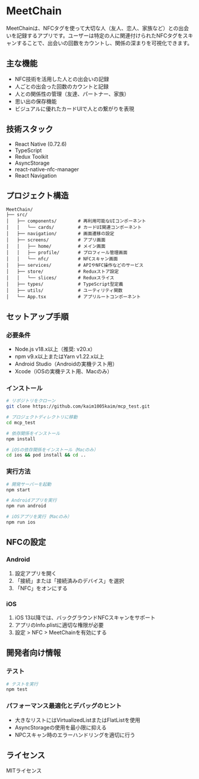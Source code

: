 # MeetChain

MeetChainは、NFCタグを使って大切な人（友人、恋人、家族など）との出会いを記録するアプリです。ユーザーは特定の人に関連付けられたNFCタグをスキャンすることで、出会いの回数をカウントし、関係の深まりを可視化できます。

## 主な機能

- NFC技術を活用した人との出会いの記録
- 人ごとの出会った回数のカウントと記録
- 人との関係性の管理（友達、パートナー、家族）
- 思い出の保存機能
- ビジュアルに優れたカードUIで人との繋がりを表現

## 技術スタック

- React Native (0.72.6)
- TypeScript
- Redux Toolkit
- AsyncStorage
- react-native-nfc-manager
- React Navigation

## プロジェクト構造

```
MeetChain/
├── src/
│   ├── components/        # 再利用可能なUIコンポーネント
│   │   └── cards/         # カードUI関連コンポーネント
│   ├── navigation/        # 画面遷移の設定
│   ├── screens/           # アプリ画面
│   │   ├── home/          # メイン画面
│   │   ├── profile/       # プロフィール管理画面
│   │   └── nfc/           # NFCスキャン画面
│   ├── services/          # APIやNFC操作などのサービス
│   ├── store/             # Reduxストア設定
│   │   └── slices/        # Reduxスライス
│   ├── types/             # TypeScript型定義
│   ├── utils/             # ユーティリティ関数
│   └── App.tsx            # アプリルートコンポーネント
```

## セットアップ手順

### 必要条件

- Node.js v18.x以上（推奨: v20.x）
- npm v9.x以上またはYarn v1.22.x以上
- Android Studio（Androidの実機テスト用）
- Xcode（iOSの実機テスト用、Macのみ）

### インストール

```bash
# リポジトリをクローン
git clone https://github.com/kaim1005kaim/mcp_test.git

# プロジェクトディレクトリに移動
cd mcp_test

# 依存関係をインストール
npm install

# iOSの依存関係をインストール（Macのみ）
cd ios && pod install && cd ..
```

### 実行方法

```bash
# 開発サーバーを起動
npm start

# Androidアプリを実行
npm run android

# iOSアプリを実行（Macのみ）
npm run ios
```

## NFCの設定

### Android

1. 設定アプリを開く
2. 「接続」または「接続済みのデバイス」を選択
3. 「NFC」をオンにする

### iOS

1. iOS 13以降では、バックグラウンドNFCスキャンをサポート
2. アプリのInfo.plistに適切な権限が必要
3. 設定 > NFC > MeetChainを有効にする

## 開発者向け情報

### テスト

```bash
# テストを実行
npm test
```

### パフォーマンス最適化とデバッグのヒント

- 大きなリストにはVirtualizedListまたはFlatListを使用
- AsyncStorageの使用を最小限に抑える
- NPCスキャン時のエラーハンドリングを適切に行う

## ライセンス

MITライセンス